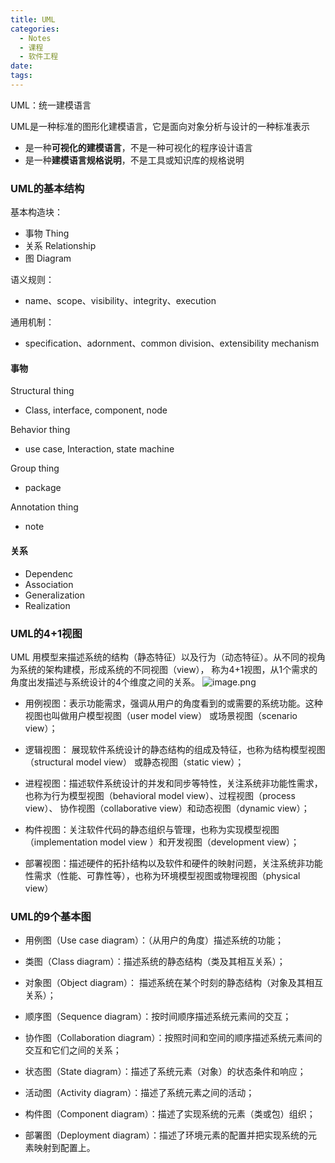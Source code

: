 ```yaml
---
title: UML
categories:
  - Notes
  - 课程
  - 软件工程
date:
tags:
---
```

UML：统一建模语言

UML是一种标准的图形化建模语言，它是面向对象分析与设计的一种标准表示
- 是一种**可视化的建模语言**，不是一种可视化的程序设计语言
- 是一种**建模语言规格说明**，不是工具或知识库的规格说明

### UML的基本结构
基本构造块：
- 事物 Thing
- 关系 Relationship
- 图 Diagram

语义规则：
- name、scope、visibility、integrity、execution

通用机制：
- specification、adornment、common division、extensibility mechanism

#### 事物
Structural thing
- Class, interface, component, node

Behavior thing
- use case, Interaction, state machine

Group thing
- package

Annotation thing
- note

#### 关系
- Dependenc
- Association
- Generalization
- Realization

### UML的4+1视图
UML 用模型来描述系统的结构（静态特征）以及行为（动态特征）。从不同的视角为系统的架构建模，形成系统的不同视图（view）， 称为4+1视图，从1个需求的角度出发描述与系统设计的4个维度之间的关系。
![image.png](https://cdn.jsdelivr.net/gh/zhengyangWang1/image@main/img/20231020110320.png)
- 用例视图：表示功能需求，强调从用户的角度看到的或需要的系统功能。这种视图也叫做用户模型视图（user model view） 或场景视图（scenario view）；

- 逻辑视图： 展现软件系统设计的静态结构的组成及特征，也称为结构模型视图（structural model view） 或静态视图（static view）；

- 进程视图：描述软件系统设计的并发和同步等特性，关注系统非功能性需求，也称为行为模型视图（behavioral model view）、过程视图（process view）、 协作视图（collaborative view）和动态视图（dynamic view）；

- 构件视图：关注软件代码的静态组织与管理，也称为实现模型视图（implementation model view ）和开发视图（development view）；

- 部署视图：描述硬件的拓扑结构以及软件和硬件的映射问题，关注系统非功能性需求（性能、可靠性等），也称为环境模型视图或物理视图（physical view）

### UML的9个基本图
- 用例图（Use case diagram）：（从用户的角度）描述系统的功能；

- 类图（Class diagram）：描述系统的静态结构（类及其相互关系）；

- 对象图（Object diagram）： 描述系统在某个时刻的静态结构（对象及其相互关系）；

- 顺序图（Sequence diagram）：按时间顺序描述系统元素间的交互；

- 协作图（Collaboration diagram）：按照时间和空间的顺序描述系统元素间的交互和它们之间的关系；

- 状态图（State diagram）：描述了系统元素（对象）的状态条件和响应；

- 活动图（Activity diagram）：描述了系统元素之间的活动；

- 构件图（Component diagram）：描述了实现系统的元素（类或包）组织；

- 部署图（Deployment diagram）：描述了环境元素的配置并把实现系统的元素映射到配置上。